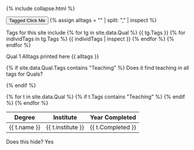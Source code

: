
{% include collapse.html %}


<button onclick='hideTableLine("Teaching")'>Tagged Click Me</button>
{% assign alltags = "" | split: "," | inspect %}


Tags for this site include 
{% for tg in site.data.Qual %}
    {{ tg.Tags }}
    {% for individTags in tg.Tags %}
        {{ individTags | inspect }}
    {% endfor %}
{% endfor %}

Qual 1 Alltags printed here
{{ alltags }}



{% if site.data.Qual.Tags contains "Teaching" %}
Does it find teaching in all tags for Quals?

{% endif %}

<table>
<thead>
  <tr>
    <th>Degree</th>
    <th>Institute</th>
    <th>Year Completed</th>
  </tr>
</thead>
<tbody>    
{% for t in site.data.Qual %}
    {% if t.Tags contains "Teaching" %}
    <tr class="Teaching">
    <td>{{ t.name }}</td>
    <td>{{ t.institute }}</td>
    <td>{{ t.Completed }}</td>
  </tr>
    {% endif %}
{% endfor %}

</tbody>
  </table>



<div class="taggedDIV">
  Does this hide?  Yes 
</div>
